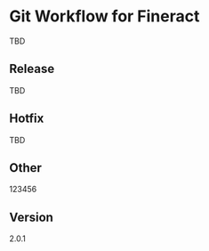 # Git Workflow for Fineract

TBD

## Release

TBD

## Hotfix

TBD

## Other

123456

## Version

2.0.1
